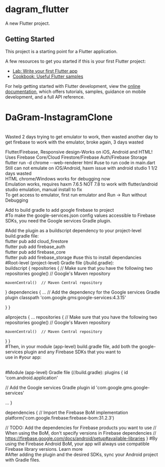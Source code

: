 # dagram_flutter

A new Flutter project.

## Getting Started

This project is a starting point for a Flutter application.

A few resources to get you started if this is your first Flutter project:

- [Lab: Write your first Flutter app](https://docs.flutter.dev/get-started/codelab)
- [Cookbook: Useful Flutter samples](https://docs.flutter.dev/cookbook)

For help getting started with Flutter development, view the
[online documentation](https://docs.flutter.dev/), which offers tutorials,
samples, guidance on mobile development, and a full API reference.

# DaGram-InstagramClone
</br>Wasted 2 days trying to get emulator to work, then wasted another day to get firebase to work with the emulator, broke again, 3 days wasted


Flutter/Firebase, Responsive design-Works on iOS, Android and HTML! </br>
Uses Firebase Core/Cloud Firestore/Firebase Auth/Firebase Storage </br>
flutter run -d chrome --web-renderer html #use to run code in main.dart </br>
Still can not emulate on iOS/Android, haxm issue with android studio 1 1/2 days wasted </br>
HTML chrome/Windows works for debugging now </br>
Emulation works, requires haxm 7.6.5 NOT 7.8 to work with flutter/android studio emulation, manual install to fix </br>
To get access to emulator, first run emulator and Run -> Run without Debugging </br>

Add to build gradle to add google firebase to project </br>
#To make the google-services.json config values accessible to Firebase SDKs, you need the Google services Gradle plugin.</br>

#Add the plugin as a buildscript dependency to your project-level build.gradle file:</br>
flutter pub add cloud_firestore </br>
flutter pub add firebase_auth   </br>
flutter pub add firebase_core   </br>
flutter pub add firebase_storage #use this to install dependancies</br>
#Root-level (project-level) Gradle file (<project>/build.gradle): </br>
buildscript {
  repositories {
    // Make sure that you have the following two repositories
    google()  // Google's Maven repository

    mavenCentral()  // Maven Central repository

  }
  dependencies {
    ...
    // Add the dependency for the Google services Gradle plugin
    classpath 'com.google.gms:google-services:4.3.15'

  }
}

allprojects {
  ...
  repositories {
    // Make sure that you have the following two repositories
    google()  // Google's Maven repository

    mavenCentral()  // Maven Central repository

  }
}
</br>#Then, in your module (app-level) build.gradle file, add both the google-services plugin and any Firebase SDKs that you want to </br>use in #your app:

</br>#Module (app-level) Gradle file (<project>/<app-module>/build.gradle):
plugins {
  id 'com.android.application'

  // Add the Google services Gradle plugin
  id 'com.google.gms.google-services'

  ...
}

dependencies {
  // Import the Firebase BoM
  implementation platform('com.google.firebase:firebase-bom:31.2.3')


  // TODO: Add the dependencies for Firebase products you want to use
  // When using the BoM, don't specify versions in Firebase dependencies
  // https://firebase.google.com/docs/android/setup#available-libraries
}
#By using the Firebase Android BoM, your app will always use compatible Firebase library versions. Learn more </br>
#After adding the plugin and the desired SDKs, sync your Android project with Gradle files. </br>
